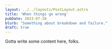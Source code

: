```yaml
---
layout: ../../layouts/PostLayout.astro
title: 'When things go wrong'
pubDate: 2023-07-28
blurb: "Something about breakdown and failure."
draft: true
---
```


Gotta write some content here, folks.